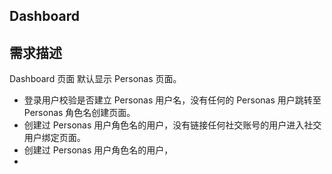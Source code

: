 ## Dashboard

## 需求描述

Dashboard 页面 默认显示 Personas 页面。

- 登录用户校验是否建立 Personas 用户名，没有任何的 Personas 用户跳转至 Personas 角色名创建页面。
- 创建过 Personas 用户角色名的用户，没有链接任何社交账号的用户进入社交用户绑定页面。
- 创建过 Personas 用户角色名的用户，
- 

